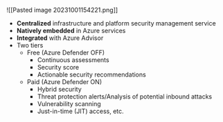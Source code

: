 
![[Pasted image 20231001154221.png]]

- **Centralized** infrastructure and platform security management service
- **Natively embedded** in Azure services
- **Integrated** with Azure Advisor
- Two tiers
	- Free (Azure Defender OFF)
		- Continuous assessments
		- Security score
		- Actionable security recommendations
	- Paid (Azure Defender ON)
		- Hybrid security
		- Threat protection alerts/Analysis of potential inbound attacks
		- Vulnerability scanning
		- Just-in-time (JIT) access, etc.